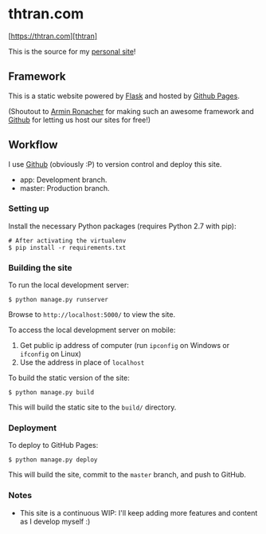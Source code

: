 # thtran.com

[https://thtran.com][thtran]

This is the source for my [personal site][thtran]!

## Framework
This is a static website powered by [Flask](http://flask.pocoo.org/) and hosted by [Github Pages](https://pages.github.com/).

(Shoutout to [Armin Ronacher](http://lucumr.pocoo.org/) for making such an awesome framework and [Github](https://github.com) for letting us host our sites for free!)

## Workflow
I use [Github](https://github.com) (obviously :P) to version control and deploy this site.
- app: Development branch.
- master: Production branch.

### Setting up

Install the necessary Python packages (requires Python 2.7 with pip):

```
# After activating the virtualenv
$ pip install -r requirements.txt
```

### Building the site

To run the local development server:

```
$ python manage.py runserver
```

Browse to `http://localhost:5000/` to view the site.

To access the local development server on mobile:

1) Get public ip address of computer (run `ipconfig` on Windows or `ifconfig` on Linux)
2) Use the address in place of `localhost`

To build the static version of the site:

```
$ python manage.py build
```

This will build the static site to the `build/` directory.

### Deployment

To deploy to GitHub Pages:

```
$ python manage.py deploy
```

This will build the site, commit to the `master` branch, and push to GitHub.

### Notes

- This site is a continuous WIP: I'll keep adding more features and content as I develop myself :)

[thtran]: https://thtran.com
